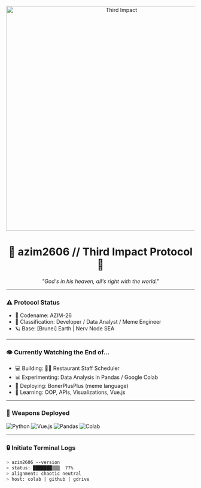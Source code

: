 <!-- Banner -->
<p align="center">
  <img src="https://i.imgur.com/6BFxIf5.png" alt="Third Impact" width="600"/>
</p>

<h1 align="center">🧬 azim2606 // Third Impact Protocol 🧬</h1>

<p align="center"><i>"God's in his heaven, all's right with the world."</i></p>

---

### ⚠️ Protocol Status

- 🧠 Codename: AZIM-26
- 🧬 Classification: Developer / Data Analyst / Meme Engineer
- 🪐 Base: [Brunei] Earth | Nerv Node SEA

---

### 👁 Currently Watching the End of...

- 💻 Building: 🧑‍🍳 Restaurant Staff Scheduler
- 📊 Experimenting: Data Analysis in Pandas / Google Colab
- 🧪 Deploying: BonerPlusPlus (meme language)
- 🧠 Learning: OOP, APIs, Visualizations, Vue.js

---

### 🧰 Weapons Deployed

![Python](https://img.shields.io/badge/-Python-0A0A0A?style=for-the-badge&logo=python&logoColor=D00000)
![Vue.js](https://img.shields.io/badge/-Vue-0A0A0A?style=for-the-badge&logo=vue.js&logoColor=4FC08D)
![Pandas](https://img.shields.io/badge/-Pandas-0A0A0A?style=for-the-badge&logo=pandas&logoColor=white)
![Colab](https://img.shields.io/badge/-Google_Colab-0A0A0A?style=for-the-badge&logo=google-colab&logoColor=F9AB00)

---

### 🔒 Initiate Terminal Logs

```bash
> azim2606 --version
> status: ███████▒▒▒  77%
> alignment: chaotic neutral
> host: colab | github | gdrive

